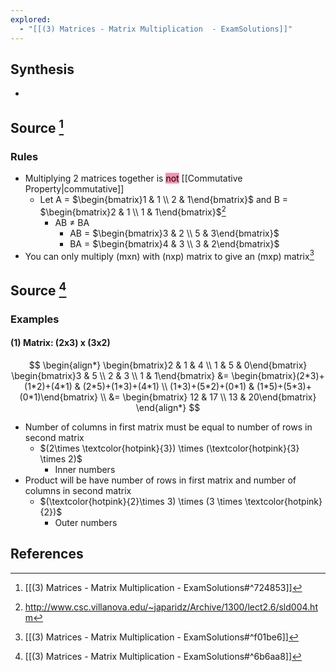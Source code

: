 ```yaml
---
explored:
  - "[[(3) Matrices - Matrix Multiplication  - ExamSolutions]]"
---
```

## Synthesis
- 
## Source [^1]
### Rules
- Multiplying 2 matrices together is <mark style="background: #FF5582A6;">not</mark> [[Commutative Property|commutative]]
	- Let A = $\begin{bmatrix}1 & 1 \\ 2 & 1\end{bmatrix}$  and B = $\begin{bmatrix}2 & 1 \\ 1 & 1\end{bmatrix}$[^2]
		- AB $\ne$ BA
			- AB = $\begin{bmatrix}3 & 2 \\ 5 & 3\end{bmatrix}$
			- BA = $\begin{bmatrix}4 & 3 \\ 3 & 2\end{bmatrix}$
- You can only multiply ($\text{mxn}$) with ($\text{nxp}$) matrix to give an ($\text{mxp}$) matrix[^3]
## Source [^4]
### Examples

#### (1) Matrix: (2x3) x (3x2)
$$
\begin{align*}
\begin{bmatrix}2 & 1 & 4 \\ 1 & 5 & 0\end{bmatrix} 
\begin{bmatrix}3 & 5 \\ 2 & 3 \\ 1 & 1\end{bmatrix} 
&= \begin{bmatrix}(2*3)+(1*2)+(4*1) & (2*5)+(1*3)+(4*1) \\ (1*3)+(5*2)+(0*1) & (1*5)+(5*3)+(0*1)\end{bmatrix} 
\\ &= \begin{bmatrix} 12 & 17 \\ 13 & 20\end{bmatrix} 
\end{align*}
$$
- Number of columns in first matrix must be equal to number of rows in second matrix
	- $(2\times \textcolor{hotpink}{3}) \times (\textcolor{hotpink}{3} \times 2)$
		- Inner numbers
- Product will be have number of rows in first matrix and number of columns in second matrix
	- $(\textcolor{hotpink}{2}\times 3) \times (3 \times \textcolor{hotpink}{2})$
		- Outer numbers

## References
[^1]: [[(3) Matrices - Matrix Multiplication  - ExamSolutions#^724853]]
[^2]: http://www.csc.villanova.edu/~japaridz/Archive/1300/lect2.6/sld004.htm
[^3]: [[(3) Matrices - Matrix Multiplication  - ExamSolutions#^f01be6]]
[^4]: [[(3) Matrices - Matrix Multiplication  - ExamSolutions#^6b6aa8]]